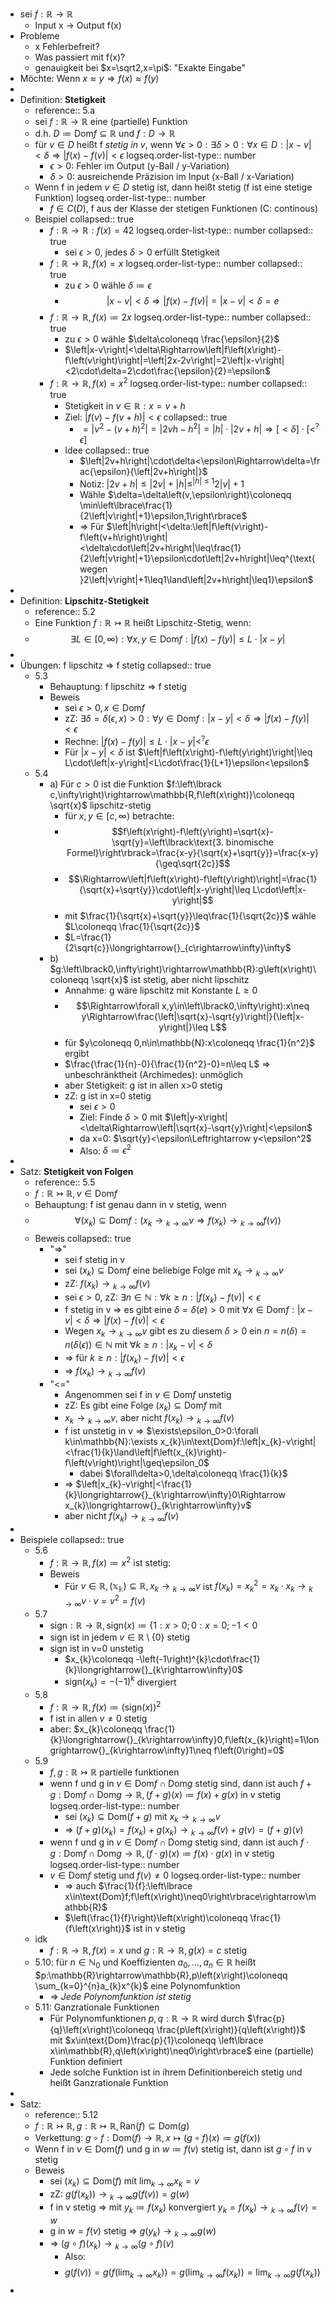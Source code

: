 - sei $f:\mathbb{R}\rightarrow\mathbb{R}$
	- Input x -> Output f(x)
- Probleme
	- x Fehlerbefreit?
	- Was passiert mit f(x)?
	- genauigkeit bei $x=\sqrt2,x=\pi$: "Exakte Eingabe"
- Möchte: Wenn $x\approx y\Rightarrow f\left(x\right)\approx f\left(y\right)$
-
- Definition: **Stetigkeit**
	- reference:: 5.a
	- sei $f:\mathbb{R}\rightarrow\mathbb{R}$ eine (partielle) Funktion
	- d.h. $D\coloneqq \text{Dom}f\subseteq\mathbb{R}$ und $f:D\rightarrow\mathbb{R}$
	- für $v\in D$ heißt f *stetig in v*, wenn $\forall\epsilon>0:\exists\delta>0:\forall x\in D:\left|x-v\right|<\delta\Rightarrow\left|f\left(x\right)-f\left(v\right)\right|<\epsilon$
	  logseq.order-list-type:: number
		- $\epsilon>0$: Fehler im Output (y-Ball / y-Variation)
		- $\delta>0$: ausreichende Präzision im Input (x-Ball / x-Variation)
	- Wenn f in jedem $v\in D$ stetig ist, dann heißt stetig (f ist eine stetige Funktion)
	  logseq.order-list-type:: number
		- $f\in C\left(D\right)$, f aus der Klasse der stetigen Funktionen (C: continous)
	- Beispiel
	  collapsed:: true
		- $f:\mathbb{R}\rightarrow\mathbb{R}:f\left(x\right)=42$
		  logseq.order-list-type:: number
		  collapsed:: true
			- sei $\epsilon>0$, jedes $\delta>0$ erfüllt Stetigkeit
		- $f:\mathbb{R}\rightarrow\mathbb{R},f\left(x\right)=x$
		  logseq.order-list-type:: number
		  collapsed:: true
			- zu $\epsilon>0$ wähle $\delta\coloneqq \epsilon$
			- $$\left|x-v\right|<\delta\Rightarrow\left|f\left(x\right)-f\left(v\right)\right|=\left|x-v\right|<\delta=e$$
		- $f:\mathbb{R}\rightarrow\mathbb{R},f\left(x\right)\coloneqq 2x$
		  logseq.order-list-type:: number
		  collapsed:: true
			- zu $\epsilon>0$ wähle $\delta\coloneqq \frac{\epsilon}{2}$
			- $\left|x-v\right|<\delta\Rightarrow\left|f\left(x\right)-f\left(v\right)\right|=\left|2x-2v\right|=2\left|x-v\right|<2\cdot\delta=2\cdot\frac{\epsilon}{2}=\epsilon$
		- $f:\mathbb{R}\rightarrow\mathbb{R},f\left(x\right)=x^2$
		  logseq.order-list-type:: number
		  collapsed:: true
			- Stetigkeit in $v\in\mathbb{R}:x=v+h$
			- Ziel: $\left|f\left(v\right)-f\left(v+h\right)\right|<\epsilon$
			  collapsed:: true
				- $=\left|v^2-\left(v+h\right)^2\right|=\left|2vh-h^2\right|=\left|h\right|\cdot\left|2v+h\right|\Rightarrow\left\lbrack<\delta\right\rbrack\cdot\left\lbrack<^{?}\epsilon\right\rbrack$
			- Idee
			  collapsed:: true
				- $\left|2v+h\right|\cdot\delta<\epsilon\Rightarrow\delta=\frac{\epsilon}{\left|2v+h\right|}$
				- Notiz: $\left|2v+h\right|\leq\left|2v\right|+\left|h\right|\leq^{\left|h\right|\leq1}2\left|v\right|+1$
				- Wähle $\delta=\delta\left(v,\epsilon\right)\coloneqq \min\left\lbrace\frac{1}{2\left|v\right|+1}\epsilon,1\right\rbrace$
				- => Für $\left|h\right|<\delta:\left|f\left(v\right)-f\left(v+h\right)\right|<\delta\cdot\left|2v+h\right|\leq\frac{1}{2\left|v\right|+1}\epsilon\cdot\left|2v+h\right|\leq^{\text{wegen }2\left|v\right|+1\leq1\land\left|2v+h\right|\leq1}\epsilon$
-
- Definition: **Lipschitz-Stetigkeit**
	- reference:: 5.2
	- Eine Funktion $f:\mathbb{R}\rightarrowtail\mathbb{R}$ heißt Lipschitz-Stetig, wenn:
	- $$\exists L\in\left\lbrack0,\infty\right):\forall x,y\in\text{Dom}f:\left|f\left(x\right)-f\left(y\right)\right|\leq L\cdot\left|x-y\right|$$
-
- Übungen: f lipschitz => f stetig
  collapsed:: true
	- 5.3
		- Behauptung: f lipschitz => f stetig
		- Beweis
			- sei $\epsilon>0,x\in\text{Dom}f$
			- zZ: $\exists\delta=\delta\left(\epsilon,x\right)>0:\forall y\in\text{Dom}f:\left|x-y\right|<\delta\Rightarrow\left|f\left(x\right)-f\left(y\right)\right|<\epsilon$
			- Rechne: $\left|f\left(x\right)-f\left(y\right)\right|\leq L\cdot\left|x-y\right|<^{?}\epsilon$
			- Für $\left|x-y\right|<\delta$ ist $\left|f\left(x\right)-f\left(y\right)\right|\leq L\cdot\left|x-y\right|<L\cdot\frac{1}{L+1}\epsilon<\epsilon$
	- 5.4
		- a) Für $c>0$ ist die Funktion $f:\left\lbrack c,\infty\right)\rightarrow\mathbb{R,f\left(x\right)}\coloneqq \sqrt{x}$ lipschitz-stetig
			- für $x,y\in\left\lbrack c,\infty\right)$ betrachte:
			- $$f\left(x\right)-f\left(y\right)=\sqrt{x}-\sqrt{y}=\left\lbrack\text{3. binomische Formel}\right\rbrack=\frac{x-y}{\sqrt{x}+\sqrt{y}}=\frac{x-y}{\geq\sqrt{2c}}$$
			- $$\Rightarrow\left|f\left(x\right)-f\left(y\right)\right|=\frac{1}{\sqrt{x}+\sqrt{y}}\cdot\left|x-y\right|\leq L\cdot\left|x-y\right|$$
			- mit $\frac{1}{\sqrt{x}+\sqrt{y}}\leq\frac{1}{\sqrt{2c}}$ wähle $L\coloneqq \frac{1}{\sqrt{2c}}$
			- $L=\frac{1}{2\sqrt{c}}\longrightarrow{}_{c\rightarrow\infty}\infty$
		- b) $g:\left\lbrack0,\infty\right)\rightarrow\mathbb{R}:g\left(x\right)\coloneqq \sqrt{x}$ ist stetig, aber nicht lipschitz
			- Annahme: g wäre lipschitz mit Konstante $L\geq0$
			- $$\Rightarrow\forall x,y\in\left\lbrack0,\infty\right):x\neq y\Rightarrow\frac{\left|\sqrt{x}-\sqrt{y}\right|}{\left|x-y\right|}\leq L$$
			- für $y\coloneqq 0,n\in\mathbb{N}:x\coloneqq \frac{1}{n^2}$ ergibt
			- $\frac{\frac{1}{n}-0}{\frac{1}{n^2}-0}=n\leq L$ => unbeschränktheit (Archimedes): unmöglich
			- aber Stetigkeit: g ist in allen x>0 stetig
			- zZ: g ist in x=0 stetig
				- sei $\epsilon>0$
				- Ziel: Finde $\delta>0$ mit $\left|y-x\right|<\delta\Rightarrow\left|\sqrt{x}-\sqrt{y}\right|<\epsilon$
				- da x=0: $\sqrt{y}<\epsilon\Leftrightarrow y<\epsilon^2$
				- Also: $\delta\coloneqq \epsilon^2$
-
- Satz: **Stetigkeit von Folgen**
	- reference:: 5.5
	- $f:\mathbb{R}\rightarrowtail\mathbb{R},v\in\text{Dom}f$
	- Behauptung: f ist genau dann in v stetig, wenn
	- $$\forall\left(x_{k}\right)\subseteq\text{Dom}f:\left(x_{k}\longrightarrow{}_{k\rightarrow\infty}v\Rightarrow f\left(x_{k}\right)\longrightarrow{}_{k\rightarrow\infty}f\left(v\right)\right)$$
	- Beweis
	  collapsed:: true
		- "=>"
			- sei f stetig in v
			- sei $\left(x_{k}\right)\subseteq\text{Dom}f$ eine beliebige Folge mit $x_{k}\longrightarrow{}_{k\rightarrow\infty}v$
			- zZ: $f\left(x_{k}\right)\longrightarrow{}_{k\rightarrow\infty}f\left(v\right)$
			- sei $\epsilon>0$, zZ: $\exists n\in\mathbb{N}:\forall k\geq n:\left|f\left(x_{k}\right)-f\left(v\right)\right|<\epsilon$
			- f stetig in v => es gibt eine $\delta=\delta\left(e\right)>0$ mit $\forall x\in\text{Dom}f:\left|x-v\right|<\delta\Rightarrow\left|f\left(x\right)-f\left(v\right)\right|<\epsilon$
			- Wegen $x_{k}\longrightarrow{}_{k\rightarrow\infty}v$ gibt es zu diesem $\delta>0$ ein $n=n\left(\delta\right)=n\left(\delta\left(\epsilon\right)\right)\in\mathbb{N}$ mit $\forall k\geq n:\left|x_{k}-v\right|<\delta$
			- => für $k\geq n:\left|f\left(x_{k}\right)-f\left(v\right)\right|<\epsilon$
			- => $f\left(x_{k}\right)\longrightarrow{}_{k\rightarrow\infty}f\left(v\right)$
		- "<="
			- Angenommen sei f in $v\in\text{Dom}f$ unstetig
			- zZ: Es gibt eine Folge $\left(x_{k}\right)\subseteq\text{Dom}f$ mit
			- $x_{k}\longrightarrow{}_{k\rightarrow\infty}v$, aber nicht $f\left(x_{k}\right)\longrightarrow{}_{k\rightarrow\infty}f\left(v\right)$
			- f ist unstetig in v => $\exists\epsilon_0>0:\forall k\in\mathbb{N}:\exists x_{k}\in\text{Dom}f:\left|x_{k}-v\right|<\frac{1}{k}\land\left|f\left(x_{k}\right)-f\left(v\right)\right|\geq\epsilon_0$
				- dabei $\forall\delta>0,\delta\coloneqq \frac{1}{k}$
			- => $\left|x_{k}-v\right|<\frac{1}{k}\longrightarrow{}_{k\rightarrow\infty}0\Rightarrow x_{k}\longrightarrow{}_{k\rightarrow\infty}v$
			- aber nicht $f\left(x_{k}\right)\longrightarrow{}_{k\rightarrow\infty}f\left(v\right)$
-
- Beispiele
  collapsed:: true
	- 5.6
		- $f:\mathbb{R}\rightarrow\mathbb{R},f\left(x\right)\coloneqq x^2$ ist stetig:
		- Beweis
			- Für $v\in\mathbb{R,\left(x_{k}\right)}\subseteq\mathbb{R},x_{k}\longrightarrow{}_{k\rightarrow\infty}v$ ist $f\left(x_{k}\right)=x_{k}^2=x_{k}\cdot x_{k}\longrightarrow{}_{k\rightarrow\infty}v\cdot v=v^2=f\left(v\right)$
	- 5.7
		- $\text{sign}:\mathbb{R}\rightarrow\mathbb{R},\text{sign}\left(x\right)\coloneqq \left\lbrace1:x>0\right.;0:x=0;-1<0$
		- sign ist in jedem $v\in\mathbb{R}\setminus\left\lbrace0\right\rbrace$ stetig
		- sign ist in v=0 unstetig
			- $x_{k}\coloneqq -\left(-1\right)^{k}\cdot\frac{1}{k}\longrightarrow{}_{k\rightarrow\infty}0$
			- $\text{sign}\left(x_{k}\right)=-\left(-1\right)^{k}$ divergiert
	- 5.8
		- $f:\mathbb{R}\rightarrow\mathbb{R},f\left(x\right)\coloneqq \left(\text{sign}\left(x\right)\right)^2$
		- f ist in allen $v\neq0$ stetig
		- aber: $x_{k}\coloneqq \frac{1}{k}\longrightarrow{}_{k\rightarrow\infty}0,f\left(x_{k}\right)=1\longrightarrow{}_{k\rightarrow\infty}1\neq f\left(0\right)=0$
	- 5.9
		- $f,g:\mathbb{R}\rightarrowtail\mathbb{R}$ partielle funktionen
		- wenn f und g in $v\in\text{Dom}f\cap\text{Dom}g$ stetig sind, dann ist auch $f+g:\text{Dom}f\cap\text{Dom}g\rightarrow\mathbb{R},\left(f+g\right)\left(x\right)\coloneqq f\left(x\right)+g\left(x\right)$ in v stetig
		  logseq.order-list-type:: number
			- sei $\left(x_{k}\right)\subseteq\text{Dom}\left(f+g\right)$ mit $x_{k}\longrightarrow{}_{k\rightarrow\infty}v$
			- => $\left(f+g\right)\left(x_{k}\right)=f\left(x_{k}\right)+g\left(x_{k}\right)\longrightarrow{}_{k\rightarrow\infty}f\left(v\right)+g\left(v\right)=\left(f+g\right)\left(v\right)$
		- wenn f und g in $v\in\text{Dom}f\cap\text{Dom}g$ stetig sind, dann ist auch $f\cdot g:\text{Dom}f\cap\text{Dom}g\rightarrow\mathbb{R},\left(f\cdot g\right)\left(x\right)\coloneqq f\left(x\right)\cdot g\left(x\right)$ in v stetig
		  logseq.order-list-type:: number
		- $v\in\text{Dom}f$ stetig und $f\left(v\right)\neq0$
		  logseq.order-list-type:: number
			- => auch $\frac{1}{f}:\left\lbrace x\in\text{Dom}f;f\left(x\right)\neq0\right\rbrace\rightarrow\mathbb{R}$
			- $\left(\frac{1}{f}\right)\left(x\right)\coloneqq \frac{1}{f\left(x\right)}$ ist in v stetig
	- idk
		- $f:\mathbb{R}\rightarrow\mathbb{R},f\left(x\right)=x$ und $g:\mathbb{R}\rightarrow\mathbb{R},g\left(x\right)=c$ stetig
	- 5.10: für $n\in\mathbb{N}_0$ und Koeffizienten $a_0,...,a_{n}\in\mathbb{R}$ heißt $p:\mathbb{R}\rightarrow\mathbb{R},p\left(x\right)\coloneqq \sum_{k=0}^{n}a_{k}x^{k}$ eine Polynomfunktion
		- => *Jede Polynomfunktion ist stetig*
	- 5.11: Ganzrationale Funktionen
		- Für Polynomfunktionen $p,q:\mathbb{R}\rightarrow\mathbb{R}$ wird durch $\frac{p}{q}\left(x\right)\coloneqq \frac{p\left(x\right)}{q\left(x\right)}$ mit $x\in\text{Dom}\frac{p}{1}\coloneqq \left\lbrace x\in\mathbb{R},q\left(x\right)\neq0\right\rbrace$ eine (partielle) Funktion definiert
		- Jede solche Funktion ist in ihrem Definitionbereich stetig und heißt Ganzrationale Funktion
-
- Satz:
	- reference:: 5.12
	- $f:\mathbb{R}\rightarrowtail\mathbb{R},g:\mathbb{R}\rightarrowtail\mathbb{R},\text{Ran}\left(f\right)\subseteq\text{Dom}\left(g\right)$
	- Verkettung: $g\circ f:\text{Dom}\left(f\right)\rightarrow\mathbb{R},x\mapsto\left(g\circ f\right)\left(x\right)\coloneqq g\left(f\left(x\right)\right)$
	- Wenn f in $v\in\text{Dom}\left(f\right)$ und g in $w\coloneqq f\left(v\right)$ stetig ist, dann ist $g\circ f$ in v stetig
	- Beweis
		- sei $\left(x_{k}\right)\subseteq\text{Dom}\left(f\right)$ mit $\lim_{k\rightarrow\infty}x_{k}=v$
		- zZ: $g\left(f\left(x_{k}\right)\right)\longrightarrow{}_{k\rightarrow\infty}g\left(f\left(v\right)\right)=g\left(w\right)$
		- f in v stetig => mit $y_{k}\coloneqq f\left(x_{k}\right)$ konvergiert $y_{k}=f\left(x_{k}\right)\longrightarrow{}_{k\rightarrow\infty}f\left(v\right)=w$
		- g in $w=f\left(v\right)$ stetig => $g\left(y_{k}\right)\longrightarrow{}_{k\rightarrow\infty}g\left(w\right)$
		- => $\left(g\circ f\right)\left(x_{k}\right)\longrightarrow{}_{k\rightarrow\infty}\left(g\circ f\right)\left(v\right)$
			- Also:
			- $$g\left(f\left(v\right)\right)=g\left(f\left(\lim_{k\rightarrow\infty}x_{k}\right)\right)=g\left(\lim_{k\rightarrow\infty}f\left(x_{k}\right)\right)=\lim_{k\rightarrow\infty}g\left(f\left(x_{k}\right)\right)$$
-